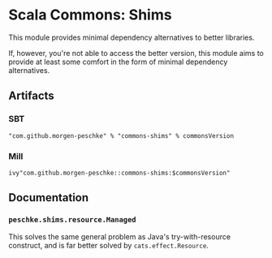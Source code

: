 # Scala Commons: Shims

This module provides minimal dependency alternatives to better libraries.

If, however, you're not able to access the better version, this module aims 
to provide at least some comfort in the form of minimal dependency alternatives.

## Artifacts

### SBT
```
"com.github.morgen-peschke" % "commons-shims" % commonsVersion
```

### Mill
```
ivy"com.github.morgen-peschke::commons-shims:$commonsVersion"
```

## Documentation

### `peschke.shims.resource.Managed`

This solves the same general problem as Java's try-with-resource construct, and
is far better solved by `cats.effect.Resource`.
